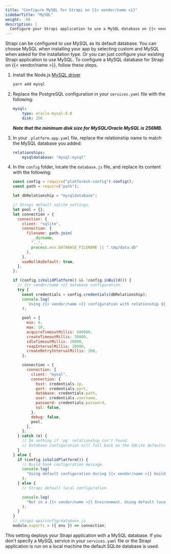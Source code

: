 ```yaml
---
title: "Configure MySQL for Strapi on {{< vendor/name >}}"
sidebarTitle: "MySQL"
weight: -80
description: |
  Configure your Strapi application to use a MySQL database on {{< vendor/name >}}.
---
```


Strapi can be configured to use MySQL as its default database.
You can choose MySQL when installing your app by selecting custom and MySQL when asked for the installation type.
Or you can just configure your existing Strapi application to use MySQL.
To configure a MySQL database for Strapi on {{< vendor/name >}}, follow these steps.

1. Install the Node.js [MySQL driver](https://yarnpkg.com/package/mysql)

   ```bash
   yarn add mysql
   ```

2. Replace the PostgreSQL configuration in your `services.yaml` file with the following:

   ```yaml
   mysql:
       type: oracle-mysql:8.0
       disk: 256
   ```

   **_Note that the minimum disk size for MySQL/Oracle MySQL is 256MB._**

3. In your `.platform.app.yaml` file, replace the relationship name to match the MySQL database you added:

   ```yaml
   relationships:
       mysqldatabase: "mysql:mysql"
   ```

4. In the `config` folder, locate the `database.js` file, and replace its content with the following:

   ```js
   const config = require("platformsh-config").config();
   const path = require("path");

   let dbRelationship = "mysqldatabase";

   // Strapi default sqlite settings.
   let pool = {};
   let connection = {
     connection: {
       client: "sqlite",
       connection: {
         filename: path.join(
           __dirname,
           "..",
           process.env.DATABASE_FILENAME || ".tmp/data.db"
         ),
       },
       useNullAsDefault: true,
     },
   };

   if (config.isValidPlatform() && !config.inBuild()) {
     // {{< vendor/name >}} database configuration.
     try {
       const credentials = config.credentials(dbRelationship);
       console.log(
         `Using {{< vendor/name >}} configuration with relationship ${dbRelationship}.`
       );

       pool = {
         min: 0,
         max: 10,
         acquireTimeoutMillis: 600000,
         createTimeoutMillis: 30000,
         idleTimeoutMillis: 20000,
         reapIntervalMillis: 20000,
         createRetryIntervalMillis: 200,
       };

       connection = {
         connection: {
           client: "mysql",
           connection: {
             host: credentials.ip,
             port: credentials.port,
             database: credentials.path,
             user: credentials.username,
             password: credentials.password,
             ssl: false,
           },
           debug: false,
           pool,
         },
       };
     } catch (e) {
       // Do nothing if 'pg' relationship isn't found.
       // Database configuration will fall back on the SQLite defaults.
     }
   } else {
     if (config.isValidPlatform()) {
       // Build hook configuration message.
       console.log(
         "Using default configuration during {{< vendor/name >}} build hook until relationships are available."
       );
     } else {
       // Strapi default local configuration.

       console.log(
         "Not in a {{< vendor/name >}} Environment. Using default local sqlite configuration."
       );
     }
   }
   // strapi-api/config/database.js
   module.exports = ({ env }) => connection;
   ```

This setting deploys your Strapi application with a MySQL database.
If you don't specify a MySQL service in your `services.yaml` file or the Strapi application is run on a local machine
the default SQLite database is used.
